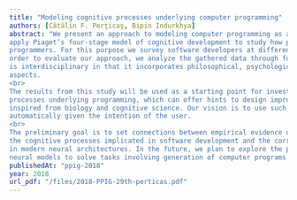 ```yaml
---
title: "Modeling cognitive processes underlying computer programming"
authors: [Cătălin F. Perţicaş, Bipin Indurkhya]
abstract: "We present an approach to modeling computer programming as a cognitive process. In particular, we
apply Piaget’s four-stage model of cognitive development to study how programming is learnt by adult
programmers. For this purpose we survey software developers at different stages in their career. In
order to evaluate our approach, we analyze the gathered data through formal methods. Our approach
is interdisciplinary in that it incorporates philosophical, psychological, cognitive and computer science
aspects.
<br>
The results from this study will be used as a starting point for investigating the role of deeper cognitive
processes underlying programming, which can offer hints to design improved neural architectures
inspired from biology and cognitive science. Our vision is to use such models to generate programs
automatically given the intention of the user.
<br>
The preliminary goal is to set connections between empirical evidence of how programmers write code,
the cognitive processes implicated in software development and the corresponding mechanisms integrated
in modern neural architectures. In the future, we plan to explore the potential of such enhanced
neural models to solve tasks involving generation of computer programs."
publishedAt: "ppig-2018"
year: 2018
url_pdf: "/files/2018-PPIG-29th-perticas.pdf"
---
```

